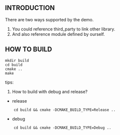 INTRODUCTION
----------------------
There are two ways supported by the demo.
1. You could reference third_party to link other library.
2. And also reference module defined by ourself.

HOW TO BUILD
----------------------

    mkdir build
    cd build
    cmake ..
    make

tips:
1. How to build with debug and release?
- release

```
    cd build && cmake -DCMAKE_BUILD_TYPE=Release ..
```

- debug

```
    cd build && cmake -DCMAKE_BUILD_TYPE=Debug ..
```
